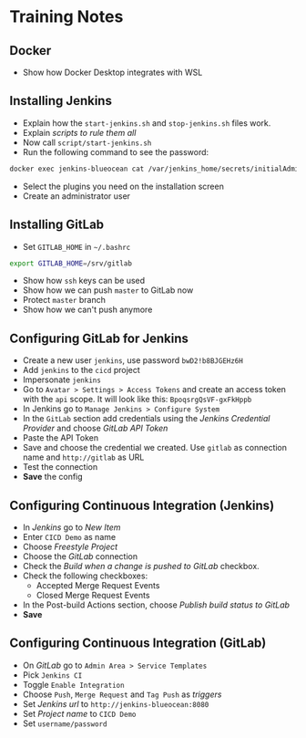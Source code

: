 # Training Notes

## Docker

- Show how Docker Desktop integrates with WSL

## Installing Jenkins

- Explain how the `start-jenkins.sh` and `stop-jenkins.sh` files work.
- Explain *scripts to rule them all*
- Now call `script/start-jenkins.sh`
- Run the following command to see the password:

```bash
docker exec jenkins-blueocean cat /var/jenkins_home/secrets/initialAdminPassword
```
- Select the plugins you need on the installation screen
- Create an administrator user

## Installing GitLab

- Set `GITLAB_HOME` in `~/.bashrc`

```bash
export GITLAB_HOME=/srv/gitlab
```

- Show how `ssh` keys can be used
- Show how we can push `master` to GitLab now
- Protect `master` branch
- Show how we can't push anymore

## Configuring GitLab for Jenkins

- Create a new user `jenkins`, use password `bwD2!b8BJGEHz6H`
- Add `jenkins` to the `cicd` project
- Impersonate `jenkins`
- Go to `Avatar > Settings > Access Tokens` and create an access token with the `api` scope. It will
  look like this: `BpoqsrgQsVF-gxFkHppb`
- In Jenkins go to `Manage Jenkins > Configure System`
- In the `GitLab` section add credentials using the *Jenkins Credential Provider* and choose *GitLab API Token*
- Paste the API Token
- Save and choose the credential we created. Use `gitlab` as connection name and `http://gitlab` as URL
- Test the connection
- **Save** the config

## Configuring Continuous Integration (Jenkins)

- In *Jenkins* go to *New Item*
- Enter `CICD Demo` as name
- Choose *Freestyle Project*
- Choose the *GitLab* connection
- Check the *Build when a change is pushed to GitLab* checkbox.
- Check the following checkboxes:
  - Accepted Merge Request Events
  - Closed Merge Request Events
- In the Post-build Actions section, choose *Publish build status to GitLab*
- **Save**

## Configuring Continuous Integration (GitLab)

- On *GitLab* go to `Admin Area > Service Templates`
- Pick `Jenkins CI`
- Toggle `Enable Integration`
- Choose `Push`, `Merge Request` and `Tag Push` as *triggers*
- Set *Jenkins url* to `http://jenkins-blueocean:8080`
- Set *Project name* to `CICD Demo`
- Set `username/password`


